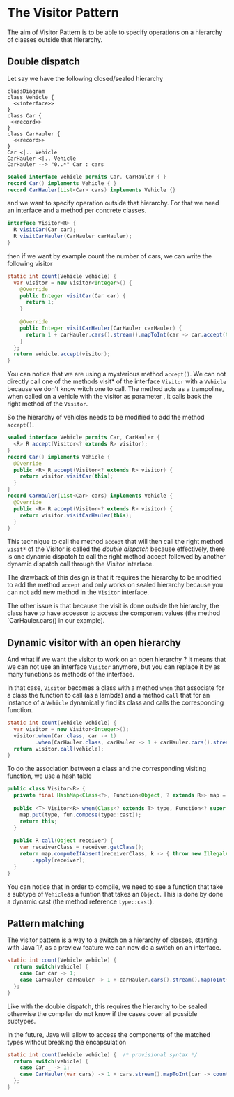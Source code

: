 # The Visitor Pattern

The aim of Visitor Pattern is to be able to specify operations on a hierarchy of classes outside that hierarchy.

## Double dispatch

Let say we have the following closed/sealed hierarchy
```mermaid
classDiagram
class Vehicle {
  <<interface>>
}
class Car {
 <<record>>
}
class CarHauler {
  <<record>>
}
Car <|.. Vehicle
CarHauler <|.. Vehicle
CarHauler --> "0..*" Car : cars
```

```java
sealed interface Vehicle permits Car, CarHauler { }
record Car() implements Vehicle { }
record CarHauler(List<Car> cars) implements Vehicle {}
```

and we want to specify operation outside that hierarchy.
For that we need an interface and a method per concrete classes.
```java
interface Visitor<R> {
  R visitCar(Car car);
  R visitCarHauler(CarHauler carHauler);
}
```

then if we want by example count the number of cars, we can write the following visitor
```java
static int count(Vehicle vehicle) {
  var visitor = new Visitor<Integer>() {
    @Override 
    public Integer visitCar(Car car) {
      return 1;
    }
      
    @Override 
    public Integer visitCarHauler(CarHauler carHauler) {
      return 1 + carHauler.cars().stream().mapToInt(car -> car.accept(this)).sum();
    }
  };
  return vehicle.accept(visitor);
}
```

You can notice that we are using a mysterious method `accept()`. We can not directly call one of the methods
visit* of the interface `Visitor` with a `Vehicle` because we don't know witch one to call.
The method acts as a trampoline, when called on a vehicle with the visitor as parameter , it calls back
the right method of the `Visitor`.

So the hierarchy of vehicles needs to be modified to add the method `accept()`. 
```java
sealed interface Vehicle permits Car, CarHauler {
  <R> R accept(Visitor<? extends R> visitor);
}
record Car() implements Vehicle {
  @Override
  public <R> R accept(Visitor<? extends R> visitor) {
    return visitor.visitCar(this);
  }
}
record CarHauler(List<Car> cars) implements Vehicle {
  @Override
  public <R> R accept(Visitor<? extends R> visitor) {
    return visitor.visitCarHauler(this);
  }
}
```

This technique to call the method `accept` that will then call the right method `visit*` of the Visitor
is called the _double dispatch_ because effectively, there is one dynamic dispatch to call the right method accept
followed by another dynamic dispatch call through the Visitor interface.

The drawback of this design is that it requires the hierarchy to be modified to add the method `accept`
and only works on sealed hierarchy because you can not add new method in the `Visitor` interface.

The other issue is that because the visit is done outside the hierarchy, the class have to have accessor to
access the component values (the method `CarHauler.cars() in our example).


## Dynamic visitor with an open hierarchy

And what if we want the visitor to work on an open hierarchy ?
It means that we can not use an interface `Visitor` anymore, but you can replace it by as many functions
as methods of the interface.

In that case, `Visitor` becomes a class with a method `when` that associate for a class the function to call
(as a lambda) and a method `call` that for an instance of a `Vehicle` dynamically find its class and
calls the corresponding function.
```java
static int count(Vehicle vehicle) {
  var visitor = new Visitor<Integer>();
  visitor.when(Car.class, car -> 1)
         .when(CarHauler.class, carHauler -> 1 + carHauler.cars().stream().mapToInt(visitor::call).sum());
  return visitor.call(vehicle);
}
```

To do the association between a class and the corresponding visiting function,  we use a hash table
```java
public class Visitor<R> {
  private final HashMap<Class<?>, Function<Object, ? extends R>> map = new HashMap<>();
  
  public <T> Visitor<R> when(Class<? extends T> type, Function<? super T, ? extends R> fun) {
    map.put(type, fun.compose(type::cast));
    return this;
  }
    
  public R call(Object receiver) {
    var receiverClass = receiver.getClass();
    return map.computeIfAbsent(receiverClass, k -> { throw new IllegalArgumentException("invalid " + k.getName()); })
        .apply(receiver);
  }
}
```

You can notice that in order to compile, we need to see a function that take a subtype of `Vehicle`as a funtion
that takes an `Object`. This is done by done a dynamic cast (the method reference `type::cast`).


## Pattern matching

The visitor pattern is a way to a switch on a hierarchy of classes, starting with Java 17, as a preview feature
we can now do a switch on an interface.

```java
static int count(Vehicle vehicle) {
  return switch(vehicle) {
    case Car car -> 1;
    case CarHauler carHauler -> 1 + carHauler.cars().stream().mapToInt(car -> count(car)).sum());
  };
}
```

Like with the double dispatch, this requires the hierarchy to be sealed otherwise the compiler do not know
if the cases cover all possible subtypes.

In the future, Java will allow to access the components of the matched types without breaking the encapsulation
```java
static int count(Vehicle vehicle) {  /* provisional syntax */
  return switch(vehicle) {
    case Car _ -> 1;
    case CarHauler(var cars) -> 1 + cars.stream().mapToInt(car -> count(car)).sum());
  };
}
```
